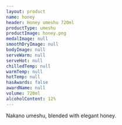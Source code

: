 ```yaml
---
layout: product
name: honey
header: Honey umeshu 720ml
productType: umeshu
productImage: honey.png
medalImage: null
smoothDryImage: null
bodyImage: null
serveWarm: null
serveHot: null
chilledTemp: null
warmTemp: null
hotTemp: null
hasAwards: false
awardName: null
volume: 720ml
alcoholContent: 12%
---
```


Nakano umeshu, blended with elegant honey.  
